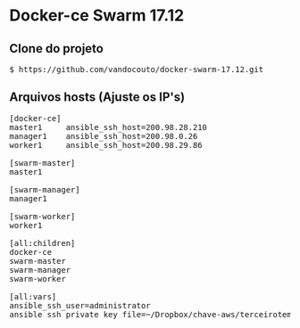 # Docker-ce Swarm 17.12

## Clone do projeto

<pre>
$ https://github.com/vandocouto/docker-swarm-17.12.git
</pre>

## Arquivos hosts (Ajuste os IP's)
<pre>
[docker-ce]
master1     ansible_ssh_host=200.98.28.210
manager1    ansible_ssh_host=200.98.0.26
worker1     ansible_ssh_host=200.98.29.86

[swarm-master]
master1

[swarm-manager]
manager1

[swarm-worker]
worker1

[all:children]
docker-ce
swarm-master
swarm-manager
swarm-worker

[all:vars]
ansible_ssh_user=administrator
ansible_ssh_private_key_file=~/Dropbox/chave-aws/terceirotempo.pem
</pre>